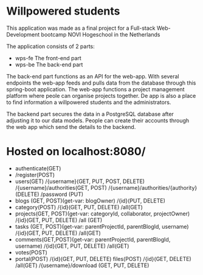 # Willpowered students

This application was made as a final project for a Full-stack Web-Development bootcamp NOVI Hogeschool in the Netherlands

The application consists of 2 parts:

- wps-fe The front-end part
- wps-be The back-end part

The back-end part functions as an API for the web-app. With several endpoints the web-app feeds and pulls data from the database through this spring-boot application. The
web-app functions a project management platform where peole can organise projects together. De app is also a place to find information a willpowered students and the
administrators.

The backend part secures the data in a PostgreSQL database after adjusting it to our data models. People can create their accounts through the web app which send the details to the backend.


# Hosted on localhost:8080/

- authenticate(GET)
- /register(POST)
- users(GET)
  /{username}(GET, PUT, POST, DELETE)
  /{username}/authorities(GET, POST)
  /{username}/authorities/{authority}(DELETE)
  /password (PUT)
- blogs (GET, POST)(get-var: blogOwner)
  /{id}(PUT, DELETE)
- category(POST)
  /{id}(GET, PUT, DELETE)
  /all(GET)
- projects(GET, POST)(get-var: categoryId, collaborator, projectOwner)
  /{id}(GET, PUT, DELETE)
  /all (GET)
- tasks (GET, POST)(get-var: parentProjectId, parentBlogId, username)
  /{id}(GET, PUT, DELETE)
  /all(GET)
- comments(GET,POST)(get-var: parentProjectId, parentBlogId, username)
  /{id}(GET, PUT, DELETE)
  /all(GET)
- votes(POST)
- portal(POST)
  /{id}(GET, PUT, DELETE)
  files(POST)
  /{id}(GET, DELETE)
  /all(GET)
  /{username}/download (GET, PUT, DELETE)